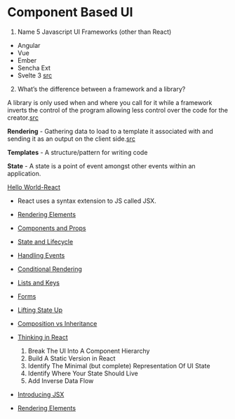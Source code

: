 # Component Based UI

1. Name 5 Javascript UI Frameworks (other than React)
  - Angular
  - Vue
  - Ember
  - Sencha Ext
  - Svelte 3
  [src](https://www.sitepoint.com/javascript-ui-frameworks/)
2. What’s the difference between a framework and a library?

A library is only used when and where you call for it while a framework inverts the control of the program allowing less control over the code for the creator.[src](https://www.freecodecamp.org/news/the-difference-between-a-framework-and-a-library-bd133054023f/)

**Rendering** - Gathering data to load to a template it associated with and sending it as an output on the client side.[src](https://stackoverflow.com/questions/16518951/rendering-in-context-of-web-development)

**Templates** - A structure/pattern for writing code

**State** - A state is a point of event amongst other events within an application.

[Hello World-React](https://reactjs.org/docs/hello-world.html)
  - React uses a syntax extension to JS called JSX.
  - [Rendering Elements](https://reactjs.org/docs/rendering-elements.html)
  - [Components and Props](https://reactjs.org/docs/components-and-props.html)
  - [State and Lifecycle](https://reactjs.org/docs/state-and-lifecycle.html)
  - [Handling Events](https://reactjs.org/docs/handling-events.html)
  - [Conditional Rendering](https://reactjs.org/docs/conditional-rendering.html)
  - [Lists and Keys](https://reactjs.org/docs/lists-and-keys.html)
  - [Forms](https://reactjs.org/docs/forms.html)
  - [Lifting State Up](https://reactjs.org/docs/lifting-state-up.html)
  - [Composition vs Inheritance](https://reactjs.org/docs/composition-vs-inheritance.html)
  - [Thinking in React](https://reactjs.org/docs/thinking-in-react.html)
    1. Break The UI Into A Component Hierarchy
    2. Build A Static Version in React
    3. Identify The Minimal (but complete) Representation Of UI State
    4. Identify Where Your State Should Live
    5. Add Inverse Data Flow

- [Introducing JSX](https://facebook.github.io/react/docs/introducing-jsx.html)
- [Rendering Elements](https://facebook.github.io/react/docs/rendering-elements.html)